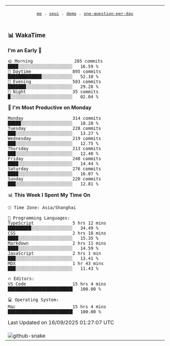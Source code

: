 
<div align="center">

<table>
<tr><td>
  <p align="center">
  <samp>
    <a href="https://github.com/seaeam/seaeam">me</a> .
    <a href="https://github.com/SeaMmMm/se-element">seui</a> .
    <a href="https://github.com/seaeam/project-demo">demo</a> .
    <a href="https://github.com/506-FETL/one-question-per-day">one-question-per-day</a>
    
  </samp>
    </p>
</td></tr>

<tr><td>

### 📊 WakaTime

<!--START_SECTION:waka-->
**I'm an Early 🐤** 

```text
🌞 Morning                285 commits         ████░░░░░░░░░░░░░░░░░░░░░   16.59 % 
🌆 Daytime                895 commits         █████████████░░░░░░░░░░░░   52.10 % 
🌃 Evening                503 commits         ███████░░░░░░░░░░░░░░░░░░   29.28 % 
🌙 Night                  35 commits          █░░░░░░░░░░░░░░░░░░░░░░░░   02.04 % 
```
📅 **I'm Most Productive on Monday** 

```text
Monday                   314 commits         █████░░░░░░░░░░░░░░░░░░░░   18.28 % 
Tuesday                  228 commits         ███░░░░░░░░░░░░░░░░░░░░░░   13.27 % 
Wednesday                219 commits         ███░░░░░░░░░░░░░░░░░░░░░░   12.75 % 
Thursday                 213 commits         ███░░░░░░░░░░░░░░░░░░░░░░   12.40 % 
Friday                   248 commits         ████░░░░░░░░░░░░░░░░░░░░░   14.44 % 
Saturday                 276 commits         ████░░░░░░░░░░░░░░░░░░░░░   16.07 % 
Sunday                   220 commits         ███░░░░░░░░░░░░░░░░░░░░░░   12.81 % 
```


📊 **This Week I Spent My Time On** 

```text
🕑︎ Time Zone: Asia/Shanghai

💬 Programming Languages: 
TypeScript               5 hrs 12 mins       █████████░░░░░░░░░░░░░░░░   34.49 % 
CSS                      2 hrs 18 mins       ████░░░░░░░░░░░░░░░░░░░░░   15.35 % 
Markdown                 2 hrs 11 mins       ████░░░░░░░░░░░░░░░░░░░░░   14.59 % 
JavaScript               2 hrs 1 min         ███░░░░░░░░░░░░░░░░░░░░░░   13.41 % 
MDX                      1 hr 43 mins        ███░░░░░░░░░░░░░░░░░░░░░░   11.43 % 

🔥 Editors: 
VS Code                  15 hrs 4 mins       █████████████████████████   100.00 % 

💻 Operating System: 
Mac                      15 hrs 4 mins       █████████████████████████   100.00 % 
```


 Last Updated on 16/09/2025 01:27:07 UTC
<!--END_SECTION:waka-->
</td></tr>

<tr><td>
  <img alt="github-snake" src="profile-snake-contrib/github-user-contribution.svg"/>
</td></tr>

</table>
